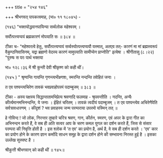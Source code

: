 +++
title = "२५४ १४६"

+++
श्रीभगवत् पापकत्वमाह, (भा० ११ १८०४५) - 

(१४६) "भक्तयोद्धवानपायिन्या सर्व्वलोक महेश्वरम् । 

सर्वोत्पत्त्यप्ययं ब्रह्मकारणं मोपयाति सः ॥ ३८४ ॥ 

टीका च- "महेश्वरत्वे हेतुः, सर्वोत्पत्त्यप्ययं सर्व्वस्योत्पत्त्यप्ययौ यस्मात्, अतएव तत्- कारणं मा मां ब्रह्मस्वरूपं वैकुण्ठनिवासिनम्, यद्वा ब्रह्मणो वेदस्य कारणं मामुपयाति सामीप्येन प्राप्नोति" इत्येषा । श्रीगीतासु (८।२२) "पुरुषः स परः पार्थ भक्तया 

भा० १२८।३६ में श्री कुन्ती देवी श्रीकृष्ण को कही थीं। 

(१४५ ) " श्रृण्वन्ति गायन्ति गृणन्त्यभीक्ष्णशः, स्मरन्ति नन्दन्ति तवेहितं जनाः । 

त एव पश्यन्त्यचिरेण तावकं भवप्रवाहोपरमं पदाम्बुजम् ॥ ३८३ ॥ 

टीका - अस्य पक्षस्य सिद्धान्ततामभिप्रेत्य श्रवणादि फलमाह - श्रृपवन्तीति । नदन्ति, अन्यैः कीर्त्यमानमभिनन्दन्ति, ये जनाः । ईहितं चरितम् । तावकं त्वदीयं पदाम्बुजम् । त एव पश्यन्त्येव अचिरेणैवेति सर्वत्रावधारणम् । कीदृशं ? भव प्रवाहस्य जन्म परम्पराया उपरमो यस्मिन् तत् ॥ 

हे गोविन्द ! जो लोक, निरन्तर तुम्हारे चरित्र श्रवण, गान, कीर्तन, स्मरण, एवं अपर के द्वारा गीत का अभिनन्दन करते हैं, वे सब ही अति सत्वर आप के चरण कमल युगल का दर्शन करते हैं, जिस से संसार परम्परा की निवृत्ति होती है । इस श्लोक में 'त एव' का प्रयोग है, अर्थ है, वे सब ही दर्शन करते । 'एव' कार का प्रयोग होने के कारण ज्ञान कर्मादि साधन समूह के द्वारा दर्शन होने की सम्भावना निरस्त हुई है । इसका उल्लेख सुस्पष्ट है । 

श्रीकुत्ती श्रीभगवान् को कही थीं ॥ १४५॥ 
